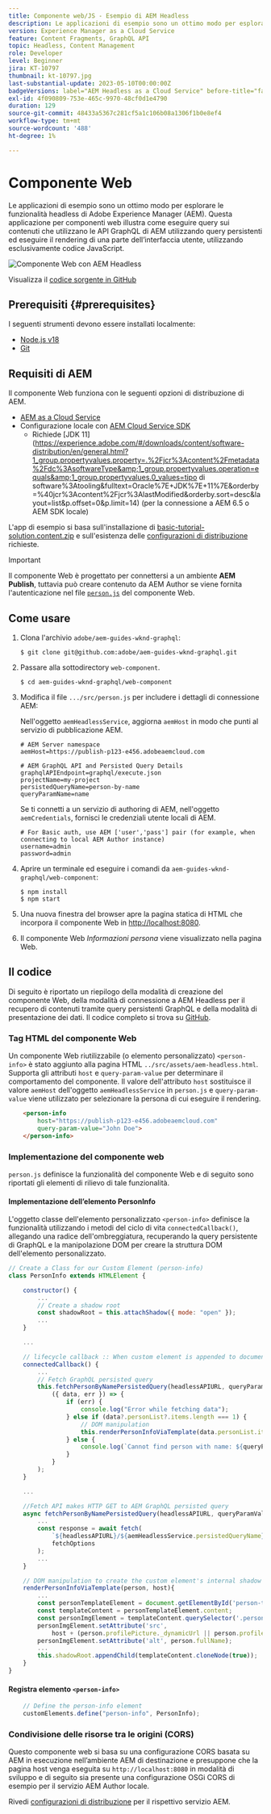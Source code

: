 ```yaml
---
title: Componente web/JS - Esempio di AEM Headless
description: Le applicazioni di esempio sono un ottimo modo per esplorare le funzionalità headless di Adobe Experience Manager (AEM). Questa applicazione Web Component/JS illustra come eseguire query sui contenuti che utilizzano le API GraphQL di AEM utilizzando query persistenti.
version: Experience Manager as a Cloud Service
feature: Content Fragments, GraphQL API
topic: Headless, Content Management
role: Developer
level: Beginner
jira: KT-10797
thumbnail: kt-10797.jpg
last-substantial-update: 2023-05-10T00:00:00Z
badgeVersions: label="AEM Headless as a Cloud Service" before-title="false"
exl-id: 4f090809-753e-465c-9970-48cf0d1e4790
duration: 129
source-git-commit: 48433a5367c281cf5a1c106b08a1306f1b0e8ef4
workflow-type: tm+mt
source-wordcount: '488'
ht-degree: 1%

---
```


# Componente Web

Le applicazioni di esempio sono un ottimo modo per esplorare le funzionalità headless di Adobe Experience Manager (AEM). Questa applicazione per componenti web illustra come eseguire query sui contenuti che utilizzano le API GraphQL di AEM utilizzando query persistenti ed eseguire il rendering di una parte dell’interfaccia utente, utilizzando esclusivamente codice JavaScript.

![Componente Web con AEM Headless](./assets/web-component/web-component.png)

Visualizza il [codice sorgente in GitHub](https://github.com/adobe/aem-guides-wknd-graphql/tree/main/web-component)

## Prerequisiti {#prerequisites}

I seguenti strumenti devono essere installati localmente:

+ [Node.js v18](https://nodejs.org/it/)
+ [Git](https://git-scm.com/)

## Requisiti di AEM

Il componente Web funziona con le seguenti opzioni di distribuzione di AEM.

+ [AEM as a Cloud Service](https://experienceleague.adobe.com/docs/experience-manager-cloud-service/content/implementing/deploying/overview.html)
+ Configurazione locale con [AEM Cloud Service SDK](https://experienceleague.adobe.com/docs/experience-manager-learn/cloud-service/local-development-environment-set-up/overview.html?lang=it)
   + Richiede [JDK 11](https://experience.adobe.com/#/downloads/content/software-distribution/en/general.html?1_group.propertyvalues.property=.%2Fjcr%3Acontent%2Fmetadata%2Fdc%3AsoftwareType&amp;1_group.propertyvalues.operation=equals&amp;1_group.propertyvalues.0_values=tipo di software%3Atooling&amp;fulltext=Oracle%7E+JDK%7E+11%7E&amp;orderby=%40jcr%3Acontent%2Fjcr%3AlastModified&amp;orderby.sort=desc&amp;layout=list&amp;p.offset=0&amp;p.limit=14) (per la connessione a AEM 6.5 o AEM SDK locale)

L&#39;app di esempio si basa sull&#39;installazione di [basic-tutorial-solution.content.zip](../multi-step/assets/explore-graphql-api/basic-tutorial-solution.content.zip) e sull&#39;esistenza delle [configurazioni di distribuzione](../deployment/web-component.md) richieste.


>[!IMPORTANT]
>
>Il componente Web è progettato per connettersi a un ambiente __AEM Publish__, tuttavia può creare contenuto da AEM Author se viene fornita l&#39;autenticazione nel file [`person.js`](https://github.com/adobe/aem-guides-wknd-graphql/blob/main/web-component/src/person.js#L11) del componente Web.

## Come usare

1. Clona l&#39;archivio `adobe/aem-guides-wknd-graphql`:

   ```shell
   $ git clone git@github.com:adobe/aem-guides-wknd-graphql.git
   ```

1. Passare alla sottodirectory `web-component`.

   ```shell
   $ cd aem-guides-wknd-graphql/web-component
   ```

1. Modifica il file `.../src/person.js` per includere i dettagli di connessione AEM:

   Nell&#39;oggetto `aemHeadlessService`, aggiorna `aemHost` in modo che punti al servizio di pubblicazione AEM.

   ```plain
   # AEM Server namespace
   aemHost=https://publish-p123-e456.adobeaemcloud.com
   
   # AEM GraphQL API and Persisted Query Details
   graphqlAPIEndpoint=graphql/execute.json
   projectName=my-project
   persistedQueryName=person-by-name
   queryParamName=name
   ```

   Se ti connetti a un servizio di authoring di AEM, nell&#39;oggetto `aemCredentials`, fornisci le credenziali utente locali di AEM.

   ```plain
   # For Basic auth, use AEM ['user','pass'] pair (for example, when connecting to local AEM Author instance)
   username=admin
   password=admin
   ```

1. Aprire un terminale ed eseguire i comandi da `aem-guides-wknd-graphql/web-component`:

   ```shell
   $ npm install
   $ npm start
   ```

1. Una nuova finestra del browser apre la pagina statica di HTML che incorpora il componente Web in [http://localhost:8080](http://localhost:8080).
1. Il componente Web _Informazioni persona_ viene visualizzato nella pagina Web.

## Il codice

Di seguito è riportato un riepilogo della modalità di creazione del componente Web, della modalità di connessione a AEM Headless per il recupero di contenuti tramite query persistenti GraphQL e della modalità di presentazione dei dati. Il codice completo si trova su [GitHub](https://github.com/adobe/aem-guides-wknd-graphql/tree/main/web-component).

### Tag HTML del componente Web

Un componente Web riutilizzabile (o elemento personalizzato) `<person-info>` è stato aggiunto alla pagina HTML `../src/assets/aem-headless.html`. Supporta gli attributi `host` e `query-param-value` per determinare il comportamento del componente. Il valore dell&#39;attributo `host` sostituisce il valore `aemHost` dell&#39;oggetto `aemHeadlessService` in `person.js` e `query-param-value` viene utilizzato per selezionare la persona di cui eseguire il rendering.

```html
    <person-info 
        host="https://publish-p123-e456.adobeaemcloud.com"
        query-param-value="John Doe">
    </person-info>
```

### Implementazione del componente web

`person.js` definisce la funzionalità del componente Web e di seguito sono riportati gli elementi di rilievo di tale funzionalità.

#### Implementazione dell’elemento PersonInfo

L&#39;oggetto classe dell&#39;elemento personalizzato `<person-info>` definisce la funzionalità utilizzando i metodi del ciclo di vita `connectedCallback()`, allegando una radice dell&#39;ombreggiatura, recuperando la query persistente di GraphQL e la manipolazione DOM per creare la struttura DOM dell&#39;elemento personalizzato.

```javascript
// Create a Class for our Custom Element (person-info)
class PersonInfo extends HTMLElement {

    constructor() {
        ...
        // Create a shadow root
        const shadowRoot = this.attachShadow({ mode: "open" });
        ...
    }

    ...

    // lifecycle callback :: When custom element is appended to document
    connectedCallback() {
        ...
        // Fetch GraphQL persisted query
        this.fetchPersonByNamePersistedQuery(headlessAPIURL, queryParamValue).then(
            ({ data, err }) => {
                if (err) {
                    console.log("Error while fetching data");
                } else if (data?.personList?.items.length === 1) {
                    // DOM manipulation
                    this.renderPersonInfoViaTemplate(data.personList.items[0], host);
                } else {
                    console.log(`Cannot find person with name: ${queryParamValue}`);
                }
            }
        );
    }

    ...

    //Fetch API makes HTTP GET to AEM GraphQL persisted query
    async fetchPersonByNamePersistedQuery(headlessAPIURL, queryParamValue) {
        ...
        const response = await fetch(
            `${headlessAPIURL}/${aemHeadlessService.persistedQueryName}${encodedParam}`,
            fetchOptions
        );
        ...
    }

    // DOM manipulation to create the custom element's internal shadow DOM structure
    renderPersonInfoViaTemplate(person, host){
        ...
        const personTemplateElement = document.getElementById('person-template');
        const templateContent = personTemplateElement.content;
        const personImgElement = templateContent.querySelector('.person_image');
        personImgElement.setAttribute('src',
            host + (person.profilePicture._dynamicUrl || person.profilePicture._path));
        personImgElement.setAttribute('alt', person.fullName);
        ...
        this.shadowRoot.appendChild(templateContent.cloneNode(true));
    }
}
```

#### Registra elemento `<person-info>`

```javascript
    // Define the person-info element
    customElements.define("person-info", PersonInfo);
```

### Condivisione delle risorse tra le origini (CORS)

Questo componente web si basa su una configurazione CORS basata su AEM in esecuzione nell’ambiente AEM di destinazione e presuppone che la pagina host venga eseguita su `http://localhost:8080` in modalità di sviluppo e di seguito sia presente una configurazione OSGi CORS di esempio per il servizio AEM Author locale.

Rivedi [configurazioni di distribuzione](../deployment/web-component.md) per il rispettivo servizio AEM.
